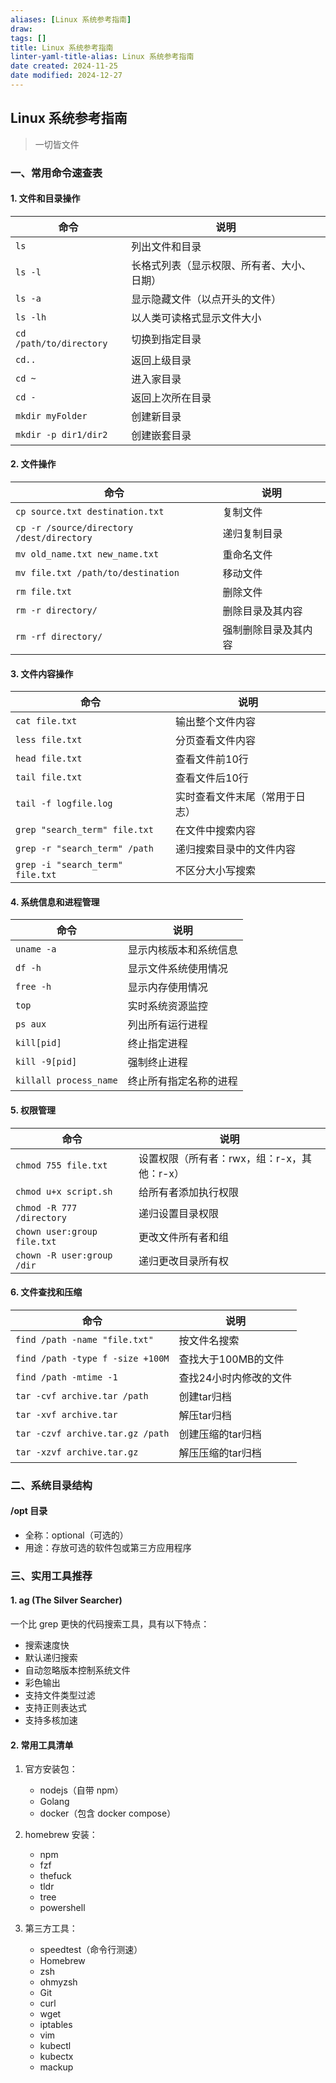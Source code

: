 ```yaml
---
aliases: [Linux 系统参考指南]
draw:
tags: []
title: Linux 系统参考指南
linter-yaml-title-alias: Linux 系统参考指南
date created: 2024-11-25
date modified: 2024-12-27
---
```


## Linux 系统参考指南

> 一切皆文件

### 一、常用命令速查表

#### 1. 文件和目录操作

| 命令 | 说明 |
|------|------|
| `ls` | 列出文件和目录 |
| `ls -l` | 长格式列表（显示权限、所有者、大小、日期）|
| `ls -a` | 显示隐藏文件（以点开头的文件）|
| `ls -lh` | 以人类可读格式显示文件大小 |
| `cd /path/to/directory` | 切换到指定目录 |
| `cd..` | 返回上级目录 |
| `cd ~` | 进入家目录 |
| `cd -` | 返回上次所在目录 |
| `mkdir myFolder` | 创建新目录 |
| `mkdir -p dir1/dir2` | 创建嵌套目录 |

#### 2. 文件操作

| 命令 | 说明 |
|------|------|
| `cp source.txt destination.txt` | 复制文件 |
| `cp -r /source/directory /dest/directory` | 递归复制目录 |
| `mv old_name.txt new_name.txt` | 重命名文件 |
| `mv file.txt /path/to/destination` | 移动文件 |
| `rm file.txt` | 删除文件 |
| `rm -r directory/` | 删除目录及其内容 |
| `rm -rf directory/` | 强制删除目录及其内容 |

#### 3. 文件内容操作

| 命令 | 说明 |
|------|------|
| `cat file.txt` | 输出整个文件内容 |
| `less file.txt` | 分页查看文件内容 |
| `head file.txt` | 查看文件前10行 |
| `tail file.txt` | 查看文件后10行 |
| `tail -f logfile.log` | 实时查看文件末尾（常用于日志）|
| `grep "search_term" file.txt` | 在文件中搜索内容 |
| `grep -r "search_term" /path` | 递归搜索目录中的文件内容 |
| `grep -i "search_term" file.txt` | 不区分大小写搜索 |

#### 4. 系统信息和进程管理

| 命令 | 说明 |
|------|------|
| `uname -a` | 显示内核版本和系统信息 |
| `df -h` | 显示文件系统使用情况 |
| `free -h` | 显示内存使用情况 |
| `top` | 实时系统资源监控 |
| `ps aux` | 列出所有运行进程 |
| `kill[pid]` | 终止指定进程 |
| `kill -9[pid]` | 强制终止进程 |
| `killall process_name` | 终止所有指定名称的进程 |

#### 5. 权限管理

| 命令 | 说明 |
|------|------|
| `chmod 755 file.txt` | 设置权限（所有者：rwx，组：r-x，其他：r-x）|
| `chmod u+x script.sh` | 给所有者添加执行权限 |
| `chmod -R 777 /directory` | 递归设置目录权限 |
| `chown user:group file.txt` | 更改文件所有者和组 |
| `chown -R user:group /dir` | 递归更改目录所有权 |

#### 6. 文件查找和压缩

| 命令 | 说明 |
|------|------|
| `find /path -name "file.txt"` | 按文件名搜索 |
| `find /path -type f -size +100M` | 查找大于100MB的文件 |
| `find /path -mtime -1` | 查找24小时内修改的文件 |
| `tar -cvf archive.tar /path` | 创建tar归档 |
| `tar -xvf archive.tar` | 解压tar归档 |
| `tar -czvf archive.tar.gz /path` | 创建压缩的tar归档 |
| `tar -xzvf archive.tar.gz` | 解压压缩的tar归档 |

### 二、系统目录结构

#### /opt 目录

- 全称：optional（可选的）
- 用途：存放可选的软件包或第三方应用程序

### 三、实用工具推荐

#### 1. ag (The Silver Searcher)

一个比 grep 更快的代码搜索工具，具有以下特点：

- 搜索速度快
- 默认递归搜索
- 自动忽略版本控制系统文件
- 彩色输出
- 支持文件类型过滤
- 支持正则表达式
- 支持多核加速

#### 2. 常用工具清单

1. 官方安装包：
	- nodejs（自带 npm）
	- Golang
	- docker（包含 docker compose）

2. homebrew 安装：
	- npm
	- fzf
	- thefuck
	- tldr
	- tree
	- powershell

3. 第三方工具：
	- speedtest（命令行测速）
	- Homebrew
	- zsh
	- ohmyzsh
	- Git
	- curl
	- wget
	- iptables
	- vim
	- kubectl
	- kubectx
	- mackup
